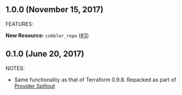 ## 1.0.0 (November 15, 2017)

FEATURES:

__New Resource:__ `cobbler_repo` ([#3](https://github.com/terraform-providers/terraform-provider-cobbler/issues/3))

## 0.1.0 (June 20, 2017)

NOTES:

* Same functionality as that of Terraform 0.9.8. Repacked as part of [Provider Splitout](https://www.hashicorp.com/blog/upcoming-provider-changes-in-terraform-0-10/)
